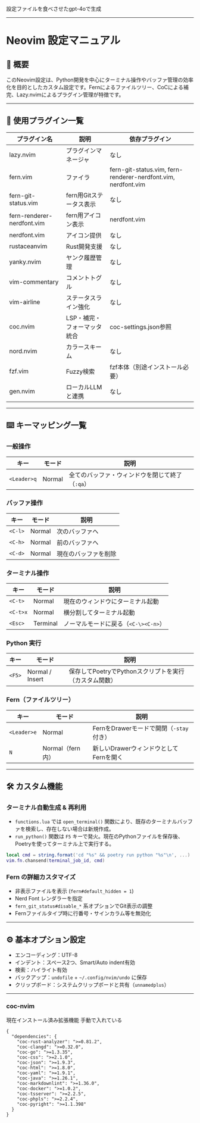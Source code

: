 設定ファイルを食べさせたgpt-4oで生成

---

# Neovim 設定マニュアル

## 📄 概要

このNeovim設定は、Python開発を中心にターミナル操作やバッファ管理の効率化を目的としたカスタム設定です。Fernによるファイルツリー、CoCによる補完、Lazy.nvimによるプラグイン管理が特徴です。

---

## 🧩 使用プラグイン一覧

| プラグイン名 | 説明 | 依存プラグイン |
|--------------|------|----------------|
| lazy.nvim | プラグインマネージャ | なし |
| fern.vim | ファイラ | fern-git-status.vim, fern-renderer-nerdfont.vim, nerdfont.vim |
| fern-git-status.vim | fern用Gitステータス表示 | なし |
| fern-renderer-nerdfont.vim | fern用アイコン表示 | nerdfont.vim |
| nerdfont.vim | アイコン提供 | なし |
| rustaceanvim | Rust開発支援 | なし |
| yanky.nvim | ヤンク履歴管理 | なし |
| vim-commentary | コメントトグル | なし |
| vim-airline | ステータスライン強化 | なし |
| coc.nvim | LSP・補完・フォーマッタ統合 | coc-settings.json参照 |
| nord.nvim | カラースキーム | なし |
| fzf.vim | Fuzzy検索 | fzf本体（別途インストール必要） |
| gen.nvim | ローカルLLMと連携 | なし |

---

## ⌨️ キーマッピング一覧

### 一般操作

| キー | モード | 説明 |
|------|--------|------|
| `<Leader>q` | Normal | 全てのバッファ・ウィンドウを閉じて終了（`:qa`） |

### バッファ操作

| キー | モード | 説明 |
|------|--------|------|
| `<C-l>` | Normal | 次のバッファへ |
| `<C-h>` | Normal | 前のバッファへ |
| `<C-d>` | Normal | 現在のバッファを削除 |

### ターミナル操作

| キー | モード | 説明 |
|------|--------|------|
| `<C-t>` | Normal | 現在のウィンドウにターミナル起動 |
| `<C-t>x` | Normal | 横分割してターミナル起動 |
| `<Esc>` | Terminal | ノーマルモードに戻る（`<C-\><C-n>`） |

### Python 実行

| キー | モード | 説明 |
|------|--------|------|
| `<F5>` | Normal / Insert | 保存してPoetryでPythonスクリプトを実行（カスタム関数） |

### Fern（ファイルツリー）

| キー | モード | 説明 |
|------|--------|------|
| `<Leader>e` | Normal | FernをDrawerモードで開閉（`-stay` 付き） |
| `N` | Normal（fern内） | 新しいDrawerウィンドウとしてFernを開く |

---

## 🛠️ カスタム機能

### ターミナル自動生成 & 再利用

- `functions.lua` では `open_terminal()` 関数により、既存のターミナルバッファを検索し、存在しない場合は新規作成。
- `run_python()` 関数は `F5` キーで発火。現在のPythonファイルを保存後、Poetryを使ってターミナル上で実行する。

```lua
local cmd = string.format('cd "%s" && poetry run python "%s"\n', ...)
vim.fn.chansend(terminal_job_id, cmd)
```

### Fern の詳細カスタマイズ

- 非表示ファイルを表示 (`fern#default_hidden = 1`)
- Nerd Font レンダラーを指定
- `fern_git_status#disable_*` 系オプションでGit表示の調整
- Fernファイルタイプ時に行番号・サインカラム等を無効化

---

## ⚙️ 基本オプション設定

- エンコーディング：UTF-8
- インデント：スペース2つ、Smart/Auto indent有効
- 検索：ハイライト有効
- バックアップ：`undofile` + `~/.config/nvim/undo` に保存
- クリップボード：システムクリップボードと共有（`unnamedplus`）

---

### coc-nvim

現在インストール済み拡張機能
手動で入れている
```
{
  "dependencies": {
    "coc-rust-analyzer": ">=0.81.2",
    "coc-clangd": ">=0.32.0",
    "coc-go": ">=1.3.35",
    "coc-css": ">=2.1.0",
    "coc-json": ">=1.9.3",
    "coc-html": ">=1.8.0",
    "coc-yaml": ">=1.9.1",
    "coc-java": ">=1.26.1",
    "coc-markdownlint": ">=1.36.0",
    "coc-docker": ">=1.0.2",
    "coc-tsserver": ">=2.2.5",
    "coc-phpls": ">=2.2.4",
    "coc-pyright": ">=1.1.398"
  }
}
```
